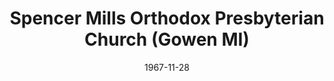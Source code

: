 ---
date: &id001 1967-11-28
end_date: null
location:
  address: 12710 17 Mile Road
  city: Gowen
  state: MI
minister:
- end: 1977-01-01
  name: John Barnett
  start: 1969-01-01
  type: Pastor
- end: 1992-01-01
  name: Donald Stanton
  start: 1979-01-01
  type: Pastor
- end: 2008-01-01
  name: Frank Marsh
  start: 1992-01-01
  type: Pastor
- end: null
  name: Alan Flowers
  start: 2009-01-01
  type: Pastor
- end: 1992-01-01
  name: Frank Marsh
  start: 1990-01-01
  type: Associate Pastor
- end: 2009-01-01
  name: Alan Flowers
  start: 2004-01-01
  type: Associate Pastor
- end: 2002-01-01
  name: Hank Belfield
  start: 1999-01-01
  type: Assistant Pastor
- end: 2000-01-01
  name: David Stevenson
  start: 1995-01-01
  type: youth Pastor
ministers:
- John Barnett
- Donald Stanton
- Frank Marsh
- Alan Flowers
- Frank Marsh
- Alan Flowers
- Hank Belfield
- David Stevenson
name: Spencer Mills Orthodox Presbyterian Church
names: null
origination_date: *id001
raw_data: "MI\nGowen\nSpencer Mills Orthodox Presbyterian Church  (November 28, 1967\u2013\
  \ )\n12710 17 Mile Road\nPastors: John Barnett, 1969\u201377\nDonald Stanton, 1979\u2013\
  92\nFrank Marsh, 1992\u20132008\nAlan Flowers, 2009\u2013\nAssoc. Pastors: Frank\
  \ Marsh, 1990\u201392\nAlan Flowers, 2004\u20139\nAsst. Pastor: Hank Belfield, 1999\u2013\
  2002\nYouth Pastor: David Stevenson, 1995\u20132000"
received_from: null
states:
- MI
status:
  active: true
  end_date: null
  reason: null
  received_from: null
  withdrawal_to: null
title: Spencer Mills Orthodox Presbyterian Church (Gowen MI)
year_established:
- 1967

---